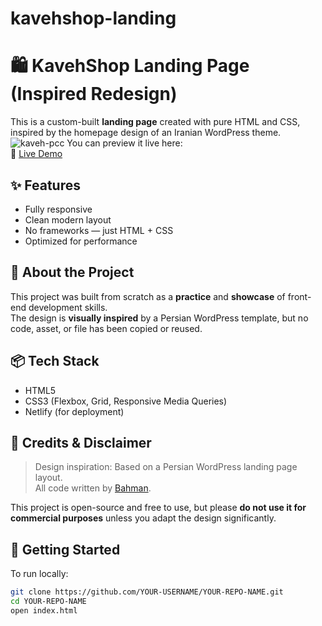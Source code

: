 # kavehshop-landing
# 🛍️ KavehShop Landing Page (Inspired Redesign)

This is a custom-built **landing page** created with pure HTML and CSS, inspired by the homepage design of an Iranian WordPress theme.  
![kaveh-pcc](https://github.com/user-attachments/assets/d19e5892-dd81-4da1-a9ae-7682218e6b27)
You can preview it live here:  
🔗 [Live Demo](https://kavehshopdevbybahman.netlify.app)

## ✨ Features

- Fully responsive
- Clean modern layout
- No frameworks — just HTML + CSS
- Optimized for performance

## 🎯 About the Project

This project was built from scratch as a **practice** and **showcase** of front-end development skills.  
The design is **visually inspired** by a Persian WordPress template, but no code, asset, or file has been copied or reused.

## 📦 Tech Stack

- HTML5
- CSS3 (Flexbox, Grid, Responsive Media Queries)
- Netlify (for deployment)

## 📢 Credits & Disclaimer

> Design inspiration: Based on a Persian WordPress landing page layout.  
> All code written by [Bahman](https://github.com/bahmansnights).

This project is open-source and free to use, but please **do not use it for commercial purposes** unless you adapt the design significantly.

## 📁 Getting Started

To run locally:

```bash
git clone https://github.com/YOUR-USERNAME/YOUR-REPO-NAME.git
cd YOUR-REPO-NAME
open index.html

